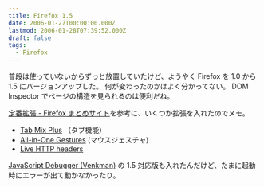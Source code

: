 ```yaml
---
title: Firefox 1.5
date: 2006-01-27T00:00:00.000Z
lastmod: 2006-01-28T07:39:52.000Z
draft: false
tags:
  - Firefox
---
```


普段は使っていないからずっと放置していたけど、ようやく Firefox を 1.0 から 1.5 にバージョンアップした。 何が変わったのかはよく分かってない。 DOM Inspector でページの構造を見られるのは便利だね。

[定番拡張 - Firefox まとめサイト](http://firefox.geckodev.org/index.php?%C4%EA%C8%D6%B3%C8%C4%A5)を参考に、いくつか拡張を入れたのでメモ。

* [Tab Mix Plus](http://firefox.geckodev.org/index.php?Tab%20Mix) （タブ機能）
* [All-in-One Gestures](http://firefox.geckodev.org/index.php?All-in-One%20Gestures) (マウスジェスチャ)
* [Live HTTP headers](http://firefox.geckodev.org/index.php?Live%20HTTP%20headers)

[JavaScript Debugger (Venkman)](http://www.mozilla.org/projects/venkman/) の 1.5 対応版も入れたんだけど、たまに起動時にエラーが出て動かなかったり。
